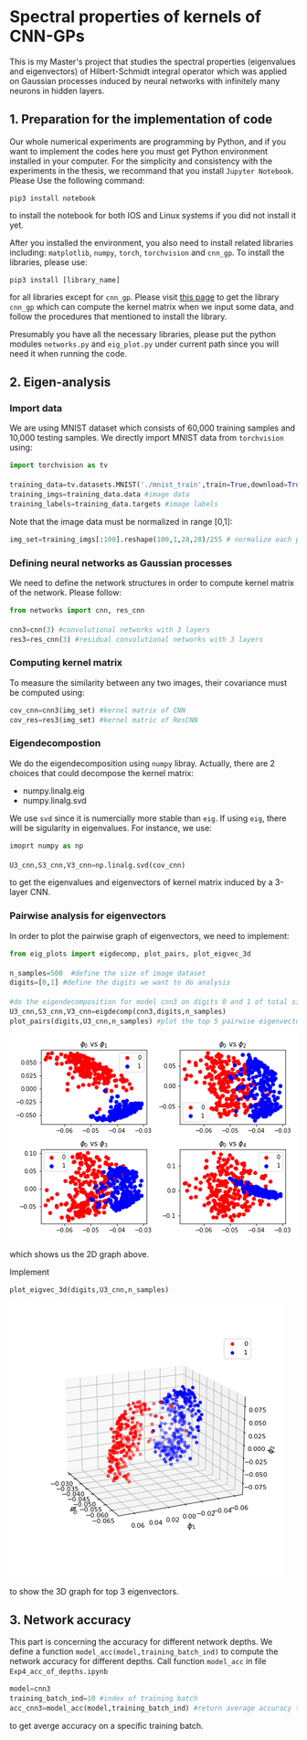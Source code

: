 # Spectral properties of kernels of CNN-GPs
This is my Master's project that studies the spectral properties (eigenvalues and eigenvectors) of Hilbert-Schmidt integral operator 
which was applied on Gaussian processes induced by neural networks with infinitely many neurons in hidden layers.

## 1. Preparation for the implementation of code
Our whole numerical experiments are programming by Python, and if you want to implement the codes here you must get Python environment installed in your computer. For the simplicity and consistency with the experiments in the thesis, we recommand that you install `Jupyter Notebook`. Please Use the following command:
```
pip3 install notebook
```
to install the notebook for both IOS and Linux systems if you did not install it yet.

After you installed the environment, you also need to install related libraries including: `matplotlib`, `numpy`, `torch`, `torchvision` and `cnn_gp`. To install the libraries, please use:
```
pip3 install [library_name]
```
for all libraries except for `cnn_gp`. Please visit [this page](https://github.com/waegemans/cnn-gp/tree/stable-backprop) to get the library `cnn_gp` which can compute the kernel matrix when we input some data, and follow the procedures that mentioned to install the library.

Presumably you have all the necessary libraries, please put the python modules `networks.py` and `eig_plot.py` under current path since you will need it when running the code.

## 2. Eigen-analysis
### Import data
We are using MNIST dataset which consists of 60,000 training samples and 10,000 testing samples. We directly import MNIST data from `torchvision` using:
```python
import torchvision as tv

training_data=tv.datasets.MNIST('./mnist_train',train=True,download=True) #download training data
training_imgs=training_data.data #image data
training_labels=training_data.targets #image labels
```
Note that the image data must be normalized in range [0,1]:
```python
img_set=training_imgs[:100].reshape(100,1,28,28)/255 # normalize each pixles of 100 images into (0,1) 
```

### Defining neural networks as Gaussian processes
We need to define the network structures in order to compute kernel matrix of the network. Please follow:
```python
from networks import cnn, res_cnn

cnn3=cnn(3) #convolutional networks with 3 layers
res3=res_cnn(3) #residual convolutional networks with 3 layers
```

### Computing kernel matrix
To measure the similarity between any two images, their covariance must be computed using:
```python
cov_cnn=cnn3(img_set) #kernel matrix of CNN
cov_res=res3(img_set) #kernel matric of ResCNN
```

### Eigendecompostion
We do the eigendecomposition using `numpy` libray. Actually, there are 2 choices that could decompose the kernel matrix:
* numpy.linalg.eig
* numpy.linalg.svd

We use `svd` since it is numercially more stable than `eig`. If using `eig`, there will be sigularity in eigenvalues.
For instance, we use:
```python
imoprt numpy as np

U3_cnn,S3_cnn,V3_cnn=np.linalg.svd(cov_cnn)
```
to get the eigenvalues and eigenvectors of kernel matrix induced by a 3-layer CNN.

### Pairwise analysis for eigenvectors
In order to plot the pairwise graph of eigenvectors, we need to implement:
```python
from eig_plots import eigdecomp, plot_pairs, plot_eigvec_3d

n_samples=500  #define the size of image dataset
digits=[0,1] #define the digits we want to do analysis

#do the eigendecomposition for model cnn3 on digits 0 and 1 of total size 500 images
U3_cnn,S3_cnn,V3_cnn=eigdecomp(cnn3,digits,n_samples) 
plot_pairs(digits,U3_cnn,n_samples) #plot the top 5 pairwise eigenvectors
```
![pairwise plots of top 5 eigenvectors](/digit01cnn_3l.png)

which shows us the 2D graph above.

Implement
```python
plot_eigvec_3d(digits,U3_cnn,n_samples)
```
![3d plot of top 3 eigenvectors](/eigvec01cnn_3l.png)

to show the 3D graph for top 3 eigenvectors.

## 3. Network accuracy
This part is concerning the accuracy for different network depths. We define a function `model_acc(model,training_batch_ind)` to compute the network accuracy for different depths. Call function `model_acc` in file `Exp4_acc_of_depths.ipynb`
```python
model=cnn3
training_batch_ind=10 #index of training batch
acc_cnn3=model_acc(model,training_batch_ind) #return average accuracy trained on a batch and whole testing data
```
to get averge accuracy on a specific training batch.
